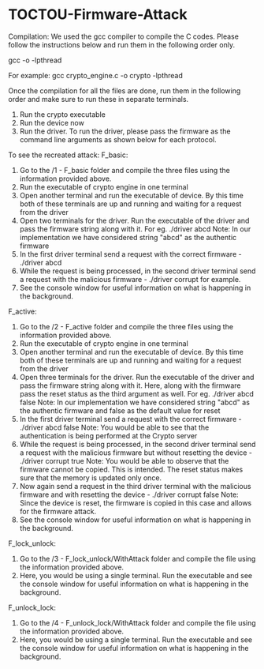 # TOCTOU-Firmware-Attack
Compilation:
We used the gcc compiler to compile the C codes. Please follow the instructions below and run them in the following order only.

gcc <file-name> -o <executable-name> -lpthread

For example: gcc crypto_engine.c -o crypto -lpthread

Once the compilation for all the files are done, run them in the following order and make sure to run these in separate terminals.
1. Run the crypto executable
2. Run the device now
3. Run the driver. To run the driver, please pass the firmware as the command line arguments as shown below for each protocol.

To see the recreated attack:
F_basic:
1. Go to the /1 - F_basic folder and compile the three files using the information provided above.
2. Run the executable of crypto engine in one terminal
3. Open another terminal and run the executable of device. By this time both of these terminals are up and running and waiting for a request from the driver
4. Open two terminals for the driver. Run the executable of the driver and pass the firmware string along with it.
	For eg. ./driver abcd
	Note: In our implementation we have considered string "abcd" as the authentic firmware
5. In the first driver terminal send a request with the correct firmware - ./driver abcd
6. While the request is being processed, in the second driver terminal send a request with the malicious firmware - ./driver corrupt for example.
7. See the console window for useful information on what is happening in the background.

F_active:
1. Go to the /2 - F_active folder and compile the three files using the information provided above.
2. Run the executable of crypto engine in one terminal
3. Open another terminal and run the executable of device. By this time both of these terminals are up and running and waiting for a request from the driver
4. Open three terminals for the driver. Run the executable of the driver and pass the firmware string along with it. Here, along with the firmware pass the reset status as the third argument as well.
	For eg. ./driver abcd false
	Note: In our implementation we have considered string "abcd" as the authentic firmware and false as the default value for reset
5. In the first driver terminal send a request with the correct firmware - ./driver abcd false
	Note: You would be able to see that the authentication is being performed at the Crypto server
6. While the request is being processed, in the second driver terminal send a request with the malicious firmware but without resetting the device - ./driver corrupt true
	Note: You would be able to observe that the firmware cannot be copied. This is intended. The reset status makes sure that the memory is updated only once.
7. Now again send a request in the third driver terminal with the malicious firmware and with resetting the device - ./driver corrupt false
	Note: Since the device is reset, the firmware is copied in this case and allows for the firmware attack.
8. See the console window for useful information on what is happening in the background.

F_lock_unlock:
1. Go to the /3 - F_lock_unlock/WithAttack folder and compile the file using the information provided above.
2. Here, you would be using a single terminal. Run the executable and see the console window for useful information on what is happening in the background.

F_unlock_lock:
1. Go to the /4 - F_unlock_lock/WithAttack folder and compile the file using the information provided above.
2. Here, you would be using a single terminal. Run the executable and see the console window for useful information on what is happening in the background.



    